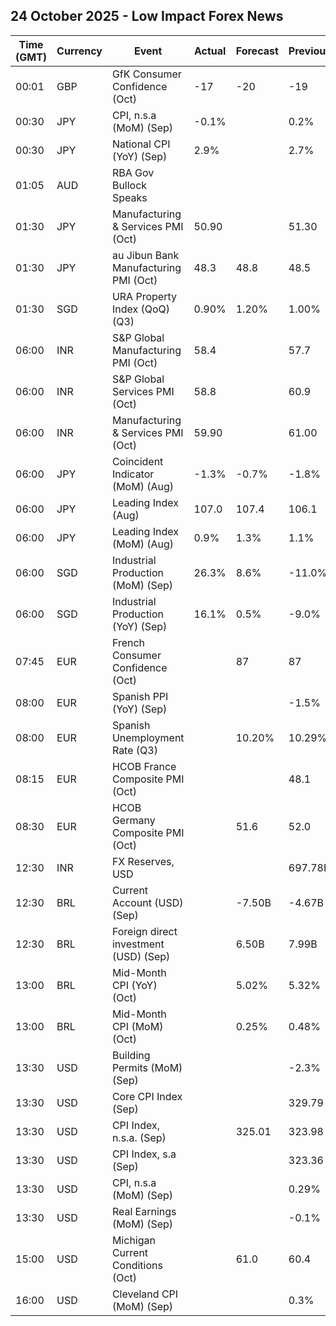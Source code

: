 ## 24 October 2025 - Low Impact Forex News

| Time (GMT) | Currency | Event | Actual | Forecast | Previous |
|------|----------|-------|--------|----------|----------|
| 00:01 | GBP | GfK Consumer Confidence (Oct) | -17 | -20 | -19 |
| 00:30 | JPY | CPI, n.s.a (MoM) (Sep) | -0.1% |  | 0.2% |
| 00:30 | JPY | National CPI (YoY) (Sep) | 2.9% |  | 2.7% |
| 01:05 | AUD | RBA Gov Bullock Speaks |  |  |  |
| 01:30 | JPY | Manufacturing & Services PMI (Oct) | 50.90 |  | 51.30 |
| 01:30 | JPY | au Jibun Bank Manufacturing PMI (Oct) | 48.3 | 48.8 | 48.5 |
| 01:30 | SGD | URA Property Index (QoQ) (Q3) | 0.90% | 1.20% | 1.00% |
| 06:00 | INR | S&P Global Manufacturing PMI (Oct) | 58.4 |  | 57.7 |
| 06:00 | INR | S&P Global Services PMI (Oct) | 58.8 |  | 60.9 |
| 06:00 | INR | Manufacturing & Services PMI (Oct) | 59.90 |  | 61.00 |
| 06:00 | JPY | Coincident Indicator (MoM) (Aug) | -1.3% | -0.7% | -1.8% |
| 06:00 | JPY | Leading Index (Aug) | 107.0 | 107.4 | 106.1 |
| 06:00 | JPY | Leading Index (MoM) (Aug) | 0.9% | 1.3% | 1.1% |
| 06:00 | SGD | Industrial Production (MoM) (Sep) | 26.3% | 8.6% | -11.0% |
| 06:00 | SGD | Industrial Production (YoY) (Sep) | 16.1% | 0.5% | -9.0% |
| 07:45 | EUR | French Consumer Confidence (Oct) |  | 87 | 87 |
| 08:00 | EUR | Spanish PPI (YoY) (Sep) |  |  | -1.5% |
| 08:00 | EUR | Spanish Unemployment Rate (Q3) |  | 10.20% | 10.29% |
| 08:15 | EUR | HCOB France Composite PMI (Oct) |  |  | 48.1 |
| 08:30 | EUR | HCOB Germany Composite PMI (Oct) |  | 51.6 | 52.0 |
| 12:30 | INR | FX Reserves, USD |  |  | 697.78B |
| 12:30 | BRL | Current Account (USD) (Sep) |  | -7.50B | -4.67B |
| 12:30 | BRL | Foreign direct investment (USD) (Sep) |  | 6.50B | 7.99B |
| 13:00 | BRL | Mid-Month CPI (YoY) (Oct) |  | 5.02% | 5.32% |
| 13:00 | BRL | Mid-Month CPI (MoM) (Oct) |  | 0.25% | 0.48% |
| 13:30 | USD | Building Permits (MoM) (Sep) |  |  | -2.3% |
| 13:30 | USD | Core CPI Index (Sep) |  |  | 329.79 |
| 13:30 | USD | CPI Index, n.s.a. (Sep) |  | 325.01 | 323.98 |
| 13:30 | USD | CPI Index, s.a (Sep) |  |  | 323.36 |
| 13:30 | USD | CPI, n.s.a (MoM) (Sep) |  |  | 0.29% |
| 13:30 | USD | Real Earnings (MoM) (Sep) |  |  | -0.1% |
| 15:00 | USD | Michigan Current Conditions (Oct) |  | 61.0 | 60.4 |
| 16:00 | USD | Cleveland CPI (MoM) (Sep) |  |  | 0.3% |
